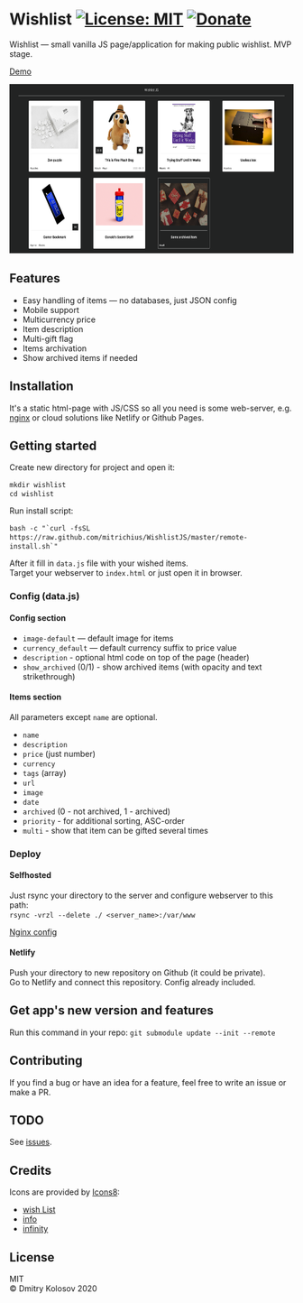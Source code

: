 # Wishlist [![License: MIT](https://img.shields.io/badge/License-MIT-green.svg)](https://opensource.org/licenses/MIT) [![Donate](https://img.shields.io/badge/Donate-PayPal-blue.svg)](https://www.paypal.com/paypalme/mitrichius/1)

Wishlist — small vanilla JS page/application for making public wishlist. MVP stage.  

[Demo](https://wishlistjs-demo.netlify.app/)  

<p align="center">
    <img src="https://raw.githubusercontent.com/Mitrichius/WishlistJS/master/images/screenshot-web.png" height="300px">
</p>

## Features
- Easy handling of items — no databases, just JSON config
- Mobile support
- Multicurrency price
- Item description
- Multi-gift flag
- Items archivation
- Show archived items if needed

## Installation
It's a static html-page with JS/CSS so all you need is some web-server, e.g. [nginx](https://github.com/Mitrichius/WishlistJS/blob/master/nginx.conf) or cloud solutions like Netlify or Github Pages.

## Getting started
Create new directory for project and open it:
```
mkdir wishlist
cd wishlist
```

Run install script:  
```
bash -c "`curl -fsSL https://raw.github.com/mitrichius/WishlistJS/master/remote-install.sh`"  
```

After it fill in `data.js` file with your wished items.  
Target your webserver to `index.html` or just open it in browser.  

### Config (data.js)

#### Config section
- `image-default` — default image for items 
- `currency_default` — default currency suffix to price value
- `description` - optional html code on top of the page (header)
- `show_archived` (0/1) - show archived items (with opacity and text strikethrough)

#### Items section
All parameters except `name` are optional.
- `name`
- `description`
- `price` (just number)
- `currency`
- `tags` (array)
- `url` 
- `image`
- `date`
- `archived` (0 - not archived, 1 - archived)
- `priority` - for additional sorting, ASC-order
- `multi` - show that item can be gifted several times

### Deploy

#### Selfhosted 
Just rsync your directory to the server and configure webserver to this path:  
`rsync -vrzl --delete ./ <server_name>:/var/www`  

[Nginx config](https://github.com/Mitrichius/WishlistJS/blob/master/nginx.conf)

#### Netlify 
Push your directory to new repository on Github (it could be private).  
Go to Netlify and connect this repository. Config already included.  

## Get app's new version and features
Run this command in your repo: 
`git submodule update --init --remote`

## Contributing
If you find a bug or have an idea for a feature, feel free to write an issue or make a PR.

## TODO
See [issues](https://github.com/Mitrichius/WishlistJS/issues).

## Credits
Icons are provided by [Icons8](https://icons8.com):
- [wish List](https://icons8.com/icons/set/wish-list)
- [info](https://icons8.com/icons/set/info) 
- [infinity](https://icons8.com/icons/set/infinity--v2)

## License
MIT  
© Dmitry Kolosov 2020
